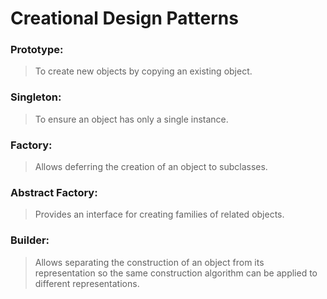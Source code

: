 # Creational Design Patterns

### Prototype: 
> To create new objects by copying an existing object.

### Singleton: 
> To ensure an object has only a single instance.

### Factory: 
> Allows deferring the creation of an object to subclasses.

### Abstract Factory: 
> Provides an interface for creating families of related objects.

### Builder: 
> Allows separating the construction of an object from its representation so the same construction algorithm can be applied to 
> different representations.